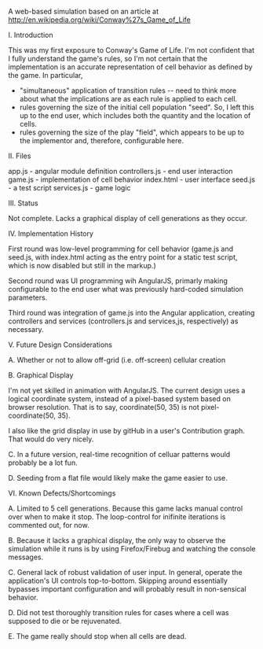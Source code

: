 A web-based simulation based on an article at
http://en.wikipedia.org/wiki/Conway%27s_Game_of_Life

I. Introduction

This was my first exposure to Conway's Game of Life. I'm not confident that I fully 
understand the game's rules, so I'm not certain that the implementation is an accurate
representation of cell behavior as defined by the game.  In particular,
- "simultaneous" application of transition rules -- need to think more about what the
implications are as each rule is applied to each cell.
- rules governing the size of the initial cell population "seed". So, I left this up
to the end user, which includes both the quantity and the location of cells.
- rules governing the size of the play "field", which appears to be up to the implementor and,
therefore, configurable here.

II. Files

app.js - angular module definition
controllers.js - end user interaction
game.js - implementation of cell behavior
index.html - user interface
seed.js - a test script
services.js - game logic

III. Status

Not complete. Lacks a graphical display of cell generations as they occur.

IV. Implementation History

First round was low-level programming for cell behavior (game.js and seed.js, with index.html
acting as the entry point for a static test script, which is now disabled but still in the markup.)

Second round was UI programming wih AngularJS, primarly making configurable to the end user 
what was previously hard-coded simulation parameters.

Third round was integration of game.js into the Angular application, creating controllers
and services (controllers.js and services,js, respectively) as necessary.

V. Future Design Considerations

A. Whether or not to allow off-grid (i.e. off-screen) cellular creation

B. Graphical Display

I'm not yet skilled in animation with AngularJS. The current design uses a logical coordinate
system, instead of a pixel-based system based on browser resolution. That is to say,
coordinate(50, 35) is not pixel-coordinate(50, 35).

I also like the grid display in use by gitHub in a user's Contribution graph. That would 
do very nicely.

C. In a future version, real-time recognition of celluar patterns would probably be a lot fun.

D. Seeding from a flat file would likely make the game easier to use.

VI. Known Defects/Shortcomings

A. Limited to 5 cell generations. Because this game lacks manual control over when to 
make it stop. The loop-control for inifinite iterations is commented out, for now.

B. Because it lacks a graphical display, the only way to observe the simulation while it
runs is by using Firefox/Firebug and watching the console messages.

C. General lack of robust validation of user input. In general, operate the application's
UI controls top-to-bottom. Skipping around essentially bypasses important configuration and
will probably result in non-sensical behavior.

D. Did not test thoroughly transition rules for cases where a cell was supposed to die
or be rejuvenated.

E. The game really should stop when all cells are dead.
